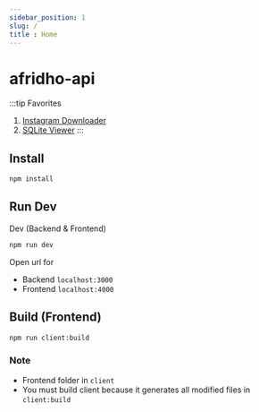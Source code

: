 ```yaml
---
sidebar_position: 1
slug: /
title : Home
---
```


# afridho-api

:::tip Favorites
1. <a href='https://afridho-api.vercel.app/api/ig' target='_self'>Instagram Downloader</a>
2. <a href='https://afridho-api.vercel.app/dev/sqlite' target='_self'>SQLite Viewer</a>
:::

## Install

```bash
npm install
```

## Run Dev

Dev (Backend & Frontend)

```bash
npm run dev 
```

Open url for
- Backend `localhost:3000`
- Frontend `localhost:4000`

## Build (Frontend)

```bash
npm run client:build
```

### Note
* Frontend folder in `client`
* You must build client because it generates all modified files in `client:build`